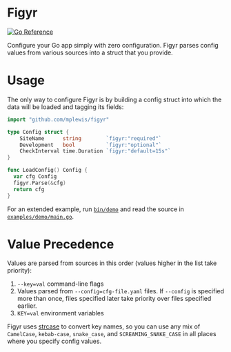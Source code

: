 # Figyr

[![Go Reference](https://pkg.go.dev/badge/github.com/mplewis/figyr.svg)](https://pkg.go.dev/github.com/mplewis/figyr)

Configure your Go app simply with zero configuration. Figyr parses config values
from various sources into a struct that you provide.

# Usage

The only way to configure Figyr is by building a config struct into which the
data will be loaded and tagging its fields:

```go
import "github.com/mplewis/figyr"

type Config struct {
	SiteName      string        `figyr:"required"`
	Development   bool          `figyr:"optional"`
	CheckInterval time.Duration `figyr:"default=15s"`
}

func LoadConfig() Config {
  var cfg Config
  figyr.Parse(&cfg)
  return cfg
}
```

For an extended example, run [`bin/demo`](bin/demo) and read the source in
[`examples/demo/main.go`](examples/demo/main.go).

# Value Precedence

Values are parsed from sources in this order (values higher in the list take
priority):

1. `--key=val` command-line flags
2. Values parsed from `--config=cfg-file.yaml` files. If `--config` is specified
   more than once, files specified later take priority over files specified
   earlier.
3. `KEY=val` environment variables

Figyr uses [strcase](https://github.com/iancoleman/strcase) to convert key
names, so you can use any mix of `CamelCase`, `kebab-case`, `snake_case`, and
`SCREAMING_SNAKE_CASE` in all places where you specify config values.
